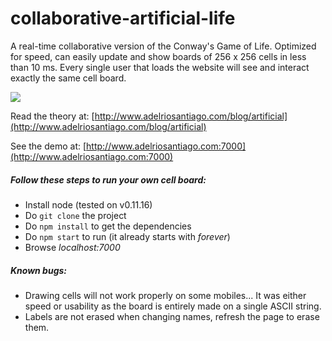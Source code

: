 # collaborative-artificial-life

A real-time collaborative version of the Conway's Game of Life. Optimized for speed, can easily update and show boards of 256 x 256 cells in less than 10 ms. Every single user that loads the website will see and interact exactly the same cell board.

![](http://adelriosantiago.com/articles/images/alife-final-animated.gif)

Read the theory at: [http://www.adelriosantiago.com/blog/artificial](http://www.adelriosantiago.com/blog/artificial)

See the demo at: [http://www.adelriosantiago.com:7000](http://www.adelriosantiago.com:7000)

##### Follow these steps to run your own cell board:

 - Install node (tested on v0.11.16)
 - Do `git clone` the project
 - Do `npm install` to get the dependencies
 - Do `npm start` to run (it already starts with *forever*)
 - Browse *localhost:7000*

##### Known bugs:

 - Drawing cells will not work properly on some mobiles... It was either speed or usability as the board is entirely made on a single ASCII string.
 - Labels are not erased when changing names, refresh the page to erase them.
